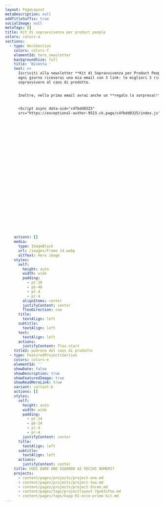 ```yaml
---
layout: PageLayout
metaDescription: null
addTitleSuffix: true
socialImage: null
metaTags: []
title: Kit di sopravvivenza per product people
colors: colors-a
sections:
  - type: HeroSection
    colors: colors-f
    elementId: hero_newsletter
    backgroundSize: full
    title: 'Diventa '
    text: >+
      Iscriviti alla newsletter **Kit di Sopravvivenza per Product People** ed
      ogni giorno riceverai una mia email con 3 link: le migliori 3 risorse per
      sopravvivere al caos di prodotto.


      Inoltre, nella prima email avrai anche un **regalo (a sorpresa)!**


      <Script async data-uid="c4fbdd0325"
      src="https://exceptional-author-9523.ck.page/c4fbdd0325/index.js" />




























    actions: []
    media:
      type: ImageBlock
      url: /images/Frame 14.webp
      altText: Hero image
    styles:
      self:
        height: auto
        width: wide
        padding:
          - pt-10
          - pb-48
          - pl-4
          - pr-4
        alignItems: center
        justifyContent: center
        flexDirection: row
      title:
        textAlign: left
      subtitle:
        textAlign: left
      text:
        textAlign: left
      actions:
        justifyContent: flex-start
    title2: padrone del caos di prodotto
  - type: FeaturedProjectsSection
    colors: colors-e
    elementId: ''
    showDate: false
    showDescription: true
    showFeaturedImage: true
    showReadMoreLink: true
    variant: variant-b
    actions: []
    styles:
      self:
        height: auto
        width: wide
        padding:
          - pt-24
          - pb-24
          - pl-4
          - pr-4
        justifyContent: center
      title:
        textAlign: left
      subtitle:
        textAlign: left
      actions:
        justifyContent: center
    title: VUOI DARE UNO SGUARDO AI VECCHI NUMERI?
    projects:
      - content/pages/projects/project-one.md
      - content/pages/projects/project-two.md
      - content/pages/projects/project-three.md
      - content/pages/tags/projectlayout-7gx63sfoa.md
      - content/pages/tags/kspp-01-ecco-primo-kit.md
---
```

